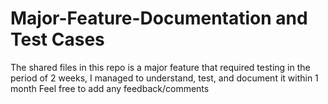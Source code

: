 # Major-Feature-Documentation and Test Cases
The shared files in this repo is a major feature that required testing in the period of 2 weeks, I managed to understand, test, and document it within 1 month
Feel free to add any feedback/comments
